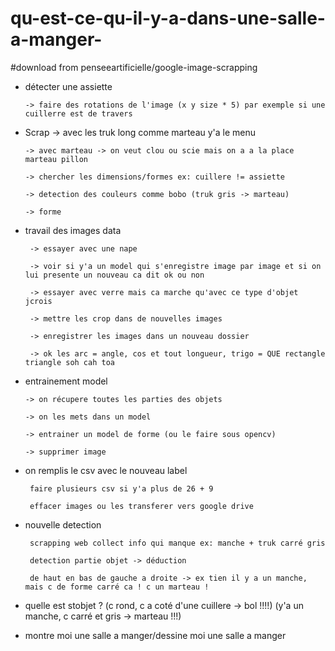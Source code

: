 # qu-est-ce-qu-il-y-a-dans-une-salle-a-manger-

#download from penseeartificielle/google-image-scrapping




 -   détecter une assiette
 
         -> faire des rotations de l'image (x y size * 5) par exemple si une cuillerre est de travers


  - Scrap
        -> avec les truk long comme marteau y'a le menu
        
        -> avec marteau -> on veut clou ou scie mais on a a la place marteau pillon

        -> chercher les dimensions/formes ex: cuillere != assiette
   
        -> detection des couleurs comme bobo (truk gris -> marteau)
      
        -> forme
   
   
   
   
 - travail des images data 
 
        -> essayer avec une nape
    
        -> voir si y'a un model qui s'enregistre image par image et si on lui presente un nouveau ca dit ok ou non
        
        -> essayer avec verre mais ca marche qu'avec ce type d'objet jcrois
        
        -> mettre les crop dans de nouvelles images
        
        -> enregistrer les images dans un nouveau dossier
        
        -> ok les arc = angle, cos et tout longueur, trigo = QUE rectangle triangle soh cah toa
        
        
        
 -  entrainement model
 
        -> on récupere toutes les parties des objets
        
        -> on les mets dans un model

        -> entrainer un model de forme (ou le faire sous opencv)
       
        -> supprimer image


 - on remplis le csv avec le nouveau label
  
        faire plusieurs csv si y'a plus de 26 + 9
 
        effacer images ou les transferer vers google drive
 
 
 - nouvelle detection
 
        scrapping web collect info qui manque ex: manche + truk carré gris
        
        detection partie objet -> déduction
 
        de haut en bas de gauche a droite -> ex tien il y a un manche, mais c de forme carré ca ! c un marteau !
        
 
 
 
 - quelle est stobjet ? (c rond, c a coté d'une cuillere -> bol !!!!) (y'a un manche, c carré et gris -> marteau !!!)
             
 - montre moi une salle a manger/dessine moi une salle a manger
